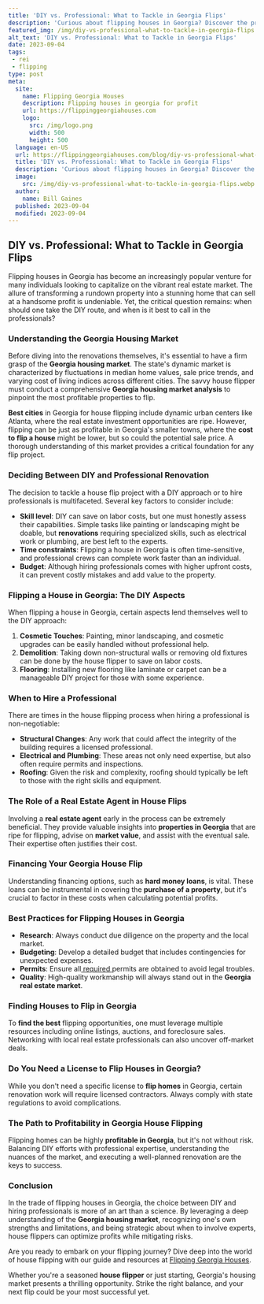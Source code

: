 ```yaml
---
title: 'DIY vs. Professional: What to Tackle in Georgia Flips'
description: 'Curious about flipping houses in Georgia? Discover the pros and cons of DIY versus professional approaches to make informed decisions for successful flips.'
featured_img: /img/diy-vs-professional-what-to-tackle-in-georgia-flips.webp
alt_text: 'DIY vs. Professional: What to Tackle in Georgia Flips'
date: 2023-09-04
tags:
 - rei
 - flipping
type: post
meta:
  site:
    name: Flipping Georgia Houses
    description: Flipping houses in georgia for profit
    url: https://flippinggeorgiahouses.com
    logo:
      src: /img/logo.png
      width: 500
      height: 500
  language: en-US
  url: https://flippinggeorgiahouses.com/blog/diy-vs-professional-what-to-tackle-in-georgia-flips
  title: 'DIY vs. Professional: What to Tackle in Georgia Flips'
  description: 'Curious about flipping houses in Georgia? Discover the pros and cons of DIY versus professional approaches to make informed decisions for successful flips.'
  image:
    src: /img/diy-vs-professional-what-to-tackle-in-georgia-flips.webp
  author:
    name: Bill Gaines
  published: 2023-09-04
  modified: 2023-09-04
---
```



## DIY vs. Professional: What to Tackle in Georgia Flips

Flipping houses in Georgia has become an increasingly popular venture for many individuals looking to capitalize on the vibrant real estate market. The allure of transforming a rundown property into a stunning home that can sell at a handsome profit is undeniable. Yet, the critical question remains: when should one take the DIY route, and when is it best to call in the professionals?

### Understanding the Georgia Housing Market

Before diving into the renovations themselves, it's essential to have a firm grasp of the **Georgia housing market**. The state's dynamic market is characterized by fluctuations in median home values, sale price trends, and varying cost of living indices across different cities. The savvy house flipper must conduct a comprehensive **Georgia housing market analysis** to pinpoint the most profitable properties to flip.

**Best cities** in Georgia for house flipping include dynamic urban centers like Atlanta, where the real estate investment opportunities are ripe. However, flipping can be just as profitable in Georgia's smaller towns, where the **cost to flip a house** might be lower, but so could the potential sale price. A thorough understanding of this market provides a critical foundation for any flip project.

### Deciding Between DIY and Professional Renovation

The decision to tackle a house flip project with a DIY approach or to hire professionals is multifaceted. Several key factors to consider include:
  - **Skill level**: DIY can save on labor costs, but one must honestly assess their capabilities. Simple tasks like painting or landscaping might be doable, but **renovations** requiring specialized skills, such as electrical work or plumbing, are best left to the experts.
  - **Time constraints**: Flipping a house in Georgia is often time-sensitive, and professional crews can complete work faster than an individual.
  - **Budget**: Although hiring professionals comes with higher upfront costs, it can prevent costly mistakes and add value to the property.

### Flipping a House in Georgia: The DIY Aspects

When flipping a house in Georgia, certain aspects lend themselves well to the DIY approach:

1. **Cosmetic Touches**: Painting, minor landscaping, and cosmetic upgrades can be easily handled without professional help.
2. **Demolition**: Taking down non-structural walls or removing old fixtures can be done by the house flipper to save on labor costs.
3. **Flooring**: Installing new flooring like laminate or carpet can be a manageable DIY project for those with some experience.

### When to Hire a Professional

There are times in the house flipping process when hiring a professional is non-negotiable:
  - **Structural Changes**: Any work that could affect the integrity of the building requires a licensed professional.
  - **Electrical and Plumbing**: These areas not only need expertise, but also often require permits and inspections.
  - **Roofing**: Given the risk and complexity, roofing should typically be left to those with the right skills and equipment.

### The Role of a Real Estate Agent in House Flips

Involving a **real estate agent** early in the process can be extremely beneficial. They provide valuable insights into **properties in Georgia** that are ripe for flipping, advise on **market value**, and assist with the eventual sale. Their expertise often justifies their cost.

### Financing Your Georgia House Flip

Understanding financing options, such as **hard money loans**, is vital. These loans can be instrumental in covering the **purchase of a property**, but it's crucial to factor in these costs when calculating potential profits.

### Best Practices for Flipping Houses in Georgia
  - **Research**: Always conduct due diligence on the property and the local market.
  - **Budgeting**: Develop a detailed budget that includes contingencies for unexpected expenses.
  - **Permits**: Ensure all[  required  ](https://flippinggeorgiahouses.com/blog/house-flipping-as-a-full-time-career-in-georgia)permits are obtained to avoid legal troubles.
  - **Quality**: High-quality workmanship will always stand out in the **Georgia real estate market**.

### Finding Houses to Flip in Georgia

To **find the best** flipping opportunities, one must leverage multiple resources including online listings, auctions, and foreclosure sales. Networking with local real estate professionals can also uncover off-market deals.

### Do You Need a License to Flip Houses in Georgia?

While you don't need a specific license to **flip homes** in Georgia, certain renovation work will require licensed contractors. Always comply with state regulations to avoid complications.

### The Path to Profitability in Georgia House Flipping

Flipping homes can be highly **profitable in Georgia**, but it's not without risk. Balancing DIY efforts with professional expertise, understanding the nuances of the market, and executing a well-planned renovation are the keys to success.

### Conclusion

In the trade of flipping houses in Georgia, the choice between DIY and hiring professionals is more of an art than a science. By leveraging a deep understanding of the **Georgia housing market**, recognizing one's own strengths and limitations, and being strategic about when to involve experts, house flippers can optimize profits while mitigating risks.

Are you ready to embark on your flipping journey? Dive deep into the world of house flipping with our guide and resources at [Flipping Georgia Houses](https://flippinggeorgiahouses.com).

Whether you're a seasoned **house flipper** or just starting, Georgia's housing market presents a thrilling opportunity. Strike the right balance, and your next flip could be your most successful yet.